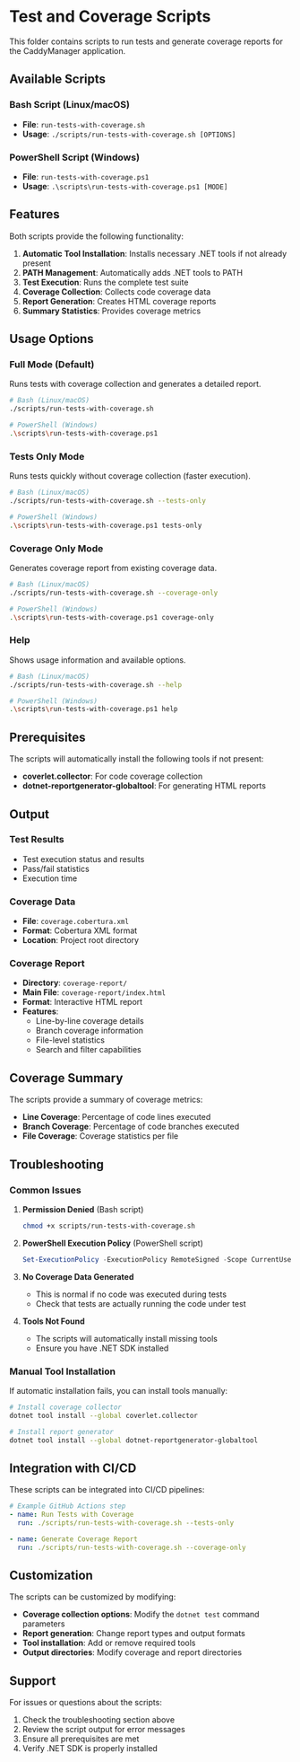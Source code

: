 # Test and Coverage Scripts

This folder contains scripts to run tests and generate coverage reports for the CaddyManager application.

## Available Scripts

### Bash Script (Linux/macOS)
- **File**: `run-tests-with-coverage.sh`
- **Usage**: `./scripts/run-tests-with-coverage.sh [OPTIONS]`

### PowerShell Script (Windows)
- **File**: `run-tests-with-coverage.ps1`
- **Usage**: `.\scripts\run-tests-with-coverage.ps1 [MODE]`

## Features

Both scripts provide the following functionality:

1. **Automatic Tool Installation**: Installs necessary .NET tools if not already present
2. **PATH Management**: Automatically adds .NET tools to PATH
3. **Test Execution**: Runs the complete test suite
4. **Coverage Collection**: Collects code coverage data
5. **Report Generation**: Creates HTML coverage reports
6. **Summary Statistics**: Provides coverage metrics

## Usage Options

### Full Mode (Default)
Runs tests with coverage collection and generates a detailed report.

```bash
# Bash (Linux/macOS)
./scripts/run-tests-with-coverage.sh

# PowerShell (Windows)
.\scripts\run-tests-with-coverage.ps1
```

### Tests Only Mode
Runs tests quickly without coverage collection (faster execution).

```bash
# Bash (Linux/macOS)
./scripts/run-tests-with-coverage.sh --tests-only

# PowerShell (Windows)
.\scripts\run-tests-with-coverage.ps1 tests-only
```

### Coverage Only Mode
Generates coverage report from existing coverage data.

```bash
# Bash (Linux/macOS)
./scripts/run-tests-with-coverage.sh --coverage-only

# PowerShell (Windows)
.\scripts\run-tests-with-coverage.ps1 coverage-only
```

### Help
Shows usage information and available options.

```bash
# Bash (Linux/macOS)
./scripts/run-tests-with-coverage.sh --help

# PowerShell (Windows)
.\scripts\run-tests-with-coverage.ps1 help
```

## Prerequisites

The scripts will automatically install the following tools if not present:

- **coverlet.collector**: For code coverage collection
- **dotnet-reportgenerator-globaltool**: For generating HTML reports

## Output

### Test Results
- Test execution status and results
- Pass/fail statistics
- Execution time

### Coverage Data
- **File**: `coverage.cobertura.xml`
- **Format**: Cobertura XML format
- **Location**: Project root directory

### Coverage Report
- **Directory**: `coverage-report/`
- **Main File**: `coverage-report/index.html`
- **Format**: Interactive HTML report
- **Features**: 
  - Line-by-line coverage details
  - Branch coverage information
  - File-level statistics
  - Search and filter capabilities

## Coverage Summary

The scripts provide a summary of coverage metrics:

- **Line Coverage**: Percentage of code lines executed
- **Branch Coverage**: Percentage of code branches executed
- **File Coverage**: Coverage statistics per file

## Troubleshooting

### Common Issues

1. **Permission Denied** (Bash script)
   ```bash
   chmod +x scripts/run-tests-with-coverage.sh
   ```

2. **PowerShell Execution Policy** (PowerShell script)
   ```powershell
   Set-ExecutionPolicy -ExecutionPolicy RemoteSigned -Scope CurrentUser
   ```

3. **No Coverage Data Generated**
   - This is normal if no code was executed during tests
   - Check that tests are actually running the code under test

4. **Tools Not Found**
   - The scripts will automatically install missing tools
   - Ensure you have .NET SDK installed

### Manual Tool Installation

If automatic installation fails, you can install tools manually:

```bash
# Install coverage collector
dotnet tool install --global coverlet.collector

# Install report generator
dotnet tool install --global dotnet-reportgenerator-globaltool
```

## Integration with CI/CD

These scripts can be integrated into CI/CD pipelines:

```yaml
# Example GitHub Actions step
- name: Run Tests with Coverage
  run: ./scripts/run-tests-with-coverage.sh --tests-only

- name: Generate Coverage Report
  run: ./scripts/run-tests-with-coverage.sh --coverage-only
```

## Customization

The scripts can be customized by modifying:

- **Coverage collection options**: Modify the `dotnet test` command parameters
- **Report generation**: Change report types and output formats
- **Tool installation**: Add or remove required tools
- **Output directories**: Modify coverage and report directories

## Support

For issues or questions about the scripts:

1. Check the troubleshooting section above
2. Review the script output for error messages
3. Ensure all prerequisites are met
4. Verify .NET SDK is properly installed 